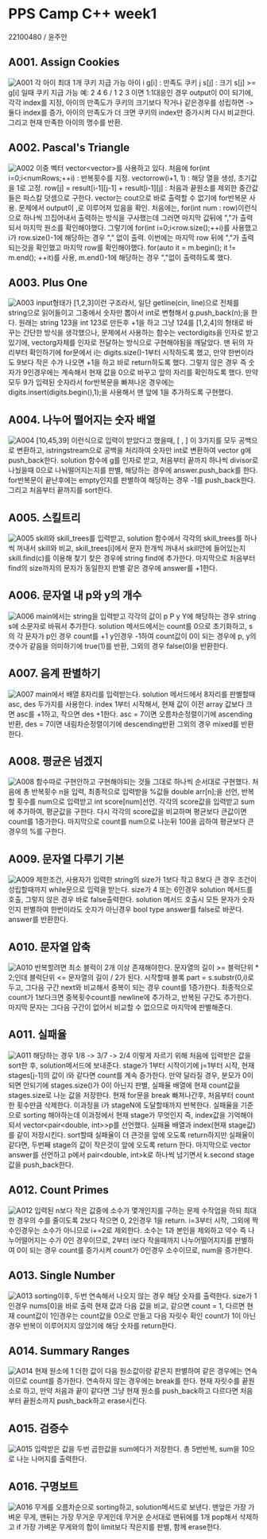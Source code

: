 # PPS Camp C++ week1
22100480 / 윤주안

## A001. Assign Cookies
![A001](./captures/A001.png)
각 아이 최대 1개 쿠키 지급 가능
아이 i g[i] : 만족도
쿠키 j s[j] : 크기
s[j] >= g[i] 일때 쿠키 지급 가능
예: 2 4 6 / 1 2 3 이면 1:1대응인 경우 output이 0이 되기에, 
각각 index를 지정, 아이의 만족도가 쿠키의 크기보다 작거나 같은경우를 성립하면 -> 둘다 index를 증가,
아이의 만족도가 더 크면 쿠키의 index만 증가시켜 다시 비교한다. 그리고 현재 만족한 아이의 명수를 반환. 

## A002. Pascal's Triangle
![A002](./captures/A002.png)
이중 벡터 vector<vector<int>>를 사용하고 있다. 
처음에 for(int i=0;i<numRows;++i) : 반복횟수를 지정.
vector<int>row(i+1, 1) : 해당 열을 생성, 초기값을 1로 고정.
row[j] = result[i-1][j-1] + result[i-1][j] : 처음과 끝원소를 제외한 중간값들은 파스칼 덧셈으로 구한다.
vector는 cout으로 바로 출력할 수 없기에 for반복문 사용.
문제에서 output이 ,로 이루어져 있음을 확인. 
처음에는, for(int num : row)이런식으로 하나씩 끄집어내서 출력하는 방식을 구사했는데 그러면 마지막 값뒤에 ","가 출력되서 마지막 원소를 확인해야했다. 
그렇기에 for(int i=0;i<row.size();++i)를 사용했고 i가 row.size()-1에 해당하는 경우 "," 없이 출력.
이번에는 마지막 row 뒤에 ","가 출력되는것을 확인했고 마지막 row를 확인해야했다.
for(auto it = m.begin(); it != m.end(); ++it)를 사용, m.end()-1에 해당하는 경우 ","없이 출력하도록 했다.

## A003. Plus One
![A003](./captures/A003.png)
input형태가 [1,2,3]이런 구조라서, 일단 getline(cin, line)으로 전체를 string으로 읽어들이고 
그중에서 숫자만 뽑아서 int로 변형해서 g.push_back(n);을 한다. 
원래는 string 123을 int 123로 만든후 +1을 하고 그냥 124를 [1,2,4]의 형태로 바꾸는 간단한 방식을 생각했으나,
문제에서 사용하는 함수는 vector<int>digits을 인자로 받고 있기에, vector<int>g자체를 인자로 전달하는 방식으로 구현해야됨을 깨달았다. 
맨 뒤의 자리부터 확인하기에 for문에서 i는 digits.size()-1부터 시작하도록 했고, 
만약 한번이라도 9보다 작은 수가 나오면 +1을 하고 바로 return하도록 했다. 그렇지 않은 경우 즉 숫자가 9인경우에는 
계속해서 현재 값을 0으로 바꾸고 앞의 자리를 확인하도록 했다. 만약 모두 9가 입력된 숫자라서 for반복문을 
빠져나온 경우에는 digits.insert(digits.begin(),1);을 사용해서 맨 앞에 1을 추가하도록 구현했다.  

## A004. 나누어 떨어지는 숫자 배열
![A004](./captures/A004.png)
[10,45,39] 이런식으로 입력이 받았다고 했을때, [ , ] 이 3가지를 모두 공백으로 변환하고,
istringstream으로 공백을 처리하여 숫자만 int로 변환하여 vector <int> g에 push_back한다.
solution 함수에 g를 인자로 받고, 처음부터 끝까지 하나씩 divisor로 나눴을때 0으로 나눠떨어지는지를 판별, 
해당하는 경우에 answer.push_back를 한다. for반복문이 끝난후에는 empty인지를 판별하여 해당하는 경우 -1를 push_back한다. 
그리고 처음부터 끝까지를 sort한다. 

## A005. 스킬트리 
![A005](./captures/A005.png)
skill와 skill_trees를 입력받고, 
solution 함수에서 각각의 skill_trees를 하나씩 꺼내서 skill와 비교,
skill_trees[i]에서 문자 한개씩 꺼내서 skill안에 들어있는지 skill.find(c)를 이용해 찾기 
찾은 경우에 string find에 추가한다. 
마지막으로 처음부터 find의 size까지의 문자가 동일한지 판별
같은 경우에 answer를 +1한다. 

## A006. 문자열 내 p와 y의 개수
![A006](./captures/A006.png)
main에서는 string을 입력받고 각각의 값이 p P y Y에 해당하는 경우
string s에 소문자로 바꿔서 추가한다. 
solution 메서드에서는 count를 0으로 초기화하고, 
s의 각 문자가 p인 경우 count를 +1 y인경우 -1하여 
count값이 0이 되는 경우에 p, y의 갯수가 같음을 의미하기에 
true(1)를 반환, 그외의 경우 false(0)을 반환한다. 

## A007. 음계 판별하기
![A007](./captures/A007.png)
main에서 배열 8자리를 입력받는다. 
solution 메서드에서 8자리를 판별할때 asc, des 두가지를 사용한다.
index 1부터 시작해서, 현재 값이 이전 array 값보다 크면 asc를 +1하고, 작으면 des +1한다.
asc = 7이면 오름차순정렬이기에 ascending반환, des = 7이면 내림차순정렬이기에 descending반환
그외의 경우 mixed를 반환한다. 

## A008. 평균은 넘겠지
![A008](./captures/A008.png)
함수따로 구현안하고 구현해야되는 것들 그대로 하나씩 순서대로 구현했다.
처음에 총 반복횟수 n을 입력, 최종적으로 입력받을 %값들 double arr[n];을 선언,
반복할 횟수를 num으로 입력받고 int score[num]선언. 
각각의 score값을 입력받고 sum에 추가하여, 평균값을 구한다. 
다시 각각의 score값을 비교하며 평균보다 큰값이면 count를 1증가한다. 
마지막으로 count를 num으로 나눈뒤 100을 곱하여 평균보다 큰 경우의 %를 구한다.

## A009. 문자열 다루기 기본
![A009](./captures/A009.png)
제한조건, 사용자가 입력한 string의 size가 1보다 작고 8보다 큰 경우 
조건이 성립할때까지 while문으로 입력을 받는다. 
size가 4 또는 6인경우 solution 메서드를 호출, 그렇지 않은 경우 바로 false출력한다. 
solution 메서드 호출시 모든 문자가 숫자인지 판별하여 한번이라도 숫자가 아닌경우
bool type answer를 false로 바꾼다. answer를 반환한다. 

## A010. 문자열 압축
![A010](./captures/A010.png)
반복할려면 최소 블럭이 2개 이상 존재해야한다. 
문자열의 길이 >= 블럭단위 * 2;인데
블럭단위 <= 문자열의 길이 / 2가 된다. 
시작할때 블록 part = s.substr(0,i)로 두고, 
그다음 구간 next와 비교해서 중복이 되는 경우 count를 1증가한다.
최종적으로 count가 1보다크면 중복횟수count를 newline에 추가하고, 반복된 구간도 추가한다. 
마지막 문자는 그다음 구간이 없어서 비교할 수 없으므로 마지막에 판별해준다. 

## A011. 실패율
![A011](./captures/A011.png)
해당하는 경우 1/8 -> 3/7 -> 2/4 이렇게 자르기 위해 
처음에 입력받은 값을 sort한 후, solution메서드에 보내준다.
stage가 1부터 시작이기에 j=1부터 시작, 현재 stages[j-1]의 값이 i와 같다면 count를 계속 증가한다.
만약 달라질 경우, 분모가 0이 되면 안되기에 stages.size()가 0이 아닌지 판별, 
실패율 배열에 현재 count값을 stages.size로 나눈 값을 저장한다. 현재 for문을 break 빠져나간후,
처음부터 count한 횟수만큼 삭제한다. 이과정을 i가 stageN에 도달할때까지 반복한다.
실패율을 기준으로 sorting 해야하는데 이과정에서 현재 stage가 무엇인지 즉, index값을 기억해야되서
vector<pair<double, int>>p를 선언했다. 실패율 배열과 index(현재 stage값)를 같이 저장시킨다. 
sort할때 실패율이 더 큰것을 앞에 오도록 return하지만 실패율이 같다면, 
두번째 stage의 값이 작은것이 앞에 오도록 return 한다. 
마지막으로 vector<int> answer를 선언하고 p에서 pair<double, int>k로 하나씩 넘기면서 
k.second stage값을 push_back한다.  

## A012. Count Primes
![A012](./captures/A012.png)
입력된 n보다 작은 값중에 소수가 몇개인지를 구하는 문제
수작업을 하되 최대한 경우의 수를 줄이도록 
2보다 작으면 0, 2인경우 1을 return.
i=3부터 시작, 그외에 짝수인경우는 소수가 아니므로 i+=2로 제외한다.
소수는 1과 본인을 제외하고 약수 즉 나누어떨어지는 수가 0인 경우이므로,
2부터 i보다 작을때까지 나누어떨어지지를 판별하여 0이 되는 경우 count를 증가시켜 
count가 0인경우 소수이므로, num을 증가한다. 

## A013. Single Number
![A013](./captures/A013.png)
sorting이후, 두번 연속해서 나오지 않는 경우 해당 숫자를 출력한다.
size가 1인경우 nums[0]을 바로 출력
현재 값과 다음 값을 비교, 같으면 count = 1, 
다르면 현재 count값이 1인경우는 count값을 0으로 만들고 다음 자릿수 확인
count가 1이 아닌경우 반복이 이루어지지 않았기에 해당 숫자를 return한다. 

## A014. Summary Ranges
![A014](./captures/A014.png)
현재 원소에 1 더한 값이 다음 원소값이랑 같은지 판별하여 
같은 경우에는 연속이므로 count를 증가한다. 
연속하지 않는 경우에는 break를 한다.
현재 자릿수를 끝원소로 하고, 만약 처음과 끝이 같다면 
그냥 현재 원소를 push_back하고 다르다면 
처음부터 끝원소까지 push_back하고 erase시킨다.  

## A015. 검증수
![A015](./captures/A015.png)
입력받은 값을 두번 곱한값을 sum에다가 저장한다.
총 5번반복, sum을 10으로 나눈 나머지를 출력한다.

## A016. 구명보트
![A016](./captures/A016.png)
무게를 오름차순으로 sorting하고, solution메서드로 보낸다.
맨앞은 가장 가벼운 무게, 맨뒤는 가장 무거운 무게인데
무거운 순서대로 맨뒤에를 1개 pop해서 삭제하고 
if 가장 가벼운 무게와의 합이 limit보다 작은지를 판별, 함께 erase한다. 
